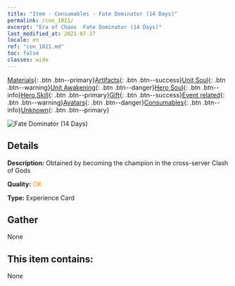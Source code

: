 ```yaml
---
title: "Item - Consumables - Fate Dominator (14 Days)"
permalink: /con_1021/
excerpt: "Era of Chaos  Fate Dominator (14 Days)"
last_modified_at: 2021-07-27
locale: en
ref: "con_1021.md"
toc: false
classes: wide
---
```

 [Materials](/Items/){: .btn .btn--primary}[Artifacts](/Items/Artifacts/){: .btn .btn--success}[Unit Soul](/Items/UnitSoul/){: .btn .btn--warning}[Unit Awakening](/Items/UnitAwakening/){: .btn .btn--danger}[Hero Soul](/Items/HeroSoul/){: .btn .btn--info}[Hero Skill](/Items/HeroSkill/){: .btn .btn--primary}[Gift](/Items/Gift/){: .btn .btn--success}[Event related](/Items/Events/){: .btn .btn--warning}[Avatars](/Items/Avatars/){: .btn .btn--danger}[Consumables](/Items/Consumables/){: .btn .btn--info}[Unknown](/Items/Unknown/){: .btn .btn--primary}

 ![Fate Dominator (14 Days)](/images/a/avatarFrame_63.png)

## Details
 **Description:** Obtained by becoming the champion in the cross-server Clash of Gods

 **Quality:** <span style="color: #FF8C00">OK</span>

 **Type:** Experience Card

## Gather

  None

## This item contains:

  None

